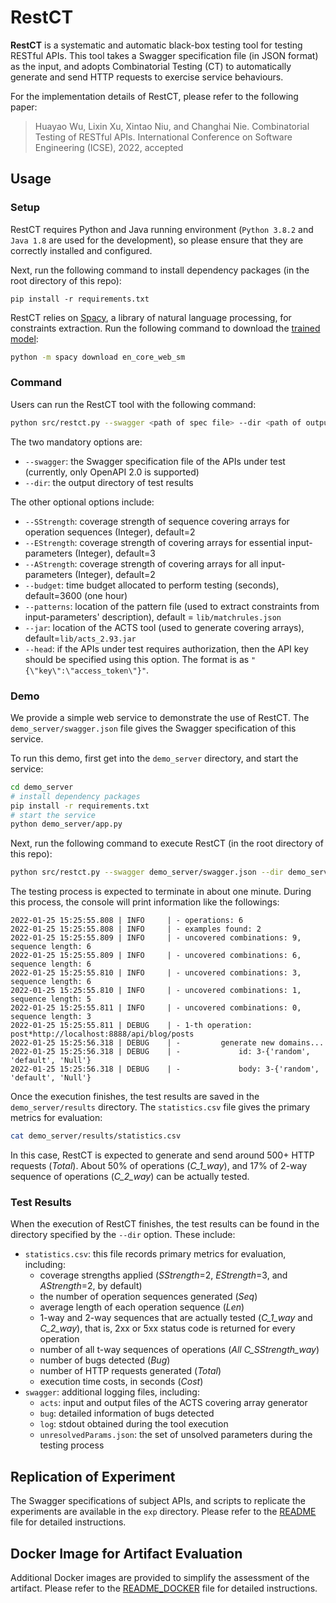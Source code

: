 # RestCT

**RestCT** is a systematic and automatic black-box testing tool for testing RESTful APIs. This tool takes a Swagger specification file (in JSON format) as the input, and adopts Combinatorial Testing (CT) to automatically generate and send HTTP requests to exercise service behaviours.

For the implementation details of RestCT, please refer to the following paper:

> Huayao Wu, Lixin Xu, Xintao Niu, and Changhai Nie. Combinatorial Testing of RESTful APIs. International Conference on Software Engineering (ICSE), 2022, accepted



## Usage

### Setup

RestCT requires Python and Java running environment (`Python 3.8.2` and `Java 1.8` are used for the development), so please ensure that they are correctly installed and configured.

Next, run the following command to install dependency packages (in the root directory of this repo):

```
pip install -r requirements.txt
```

RestCT relies on [Spacy](https://spacy.io), a library of natural language processing, for constraints extraction. Run the following command to download the [trained model](https://spacy.io/models/):

```bash
python -m spacy download en_core_web_sm
```



### Command

Users can run the RestCT tool with the following command:
```bash
python src/restct.py --swagger <path of spec file> --dir <path of output dir>
```
The two mandatory options are:

- `--swagger`: the Swagger specification file of the APIs under test (currently, only OpenAPI 2.0 is supported)
- `--dir`: the output directory of test results

The other optional options include:

- `--SStrength`: coverage strength of sequence covering arrays for operation sequences (Integer), default=2
- `--EStrength`: coverage strength of covering arrays for essential input-parameters (Integer), default=3
- `--AStrength`: coverage strength of covering arrays for all input-parameters (Integer), default=2
- `--budget`: time budget allocated to perform testing (seconds), default=3600 (one hour)
- `--patterns`: location of the pattern file (used to extract constraints from input-parameters' description), default = `lib/matchrules.json`
- `--jar`: location of the ACTS tool (used to generate covering arrays), default=`lib/acts_2.93.jar` 
- `--head`: if the APIs under test requires authorization, then the API key should be specified using this option. The format is as `"{\"key\":\"access_token\"}"`.



### Demo

We provide a simple web service to demonstrate the use of RestCT. The `demo_server/swagger.json` file gives the Swagger specification of this service.

To run this demo, first get into the `demo_server` directory, and start the service:

```bash
cd demo_server
# install dependency packages
pip install -r requirements.txt 
# start the service
python demo_server/app.py
```

Next, run the following command to execute RestCT (in the root directory of this repo):

```bash
python src/restct.py --swagger demo_server/swagger.json --dir demo_server/results
```

The testing process is expected to terminate in about one minute. During this process, the console will print information like the followings:

```
2022-01-25 15:25:55.808 | INFO     | - operations: 6
2022-01-25 15:25:55.808 | INFO     | - examples found: 2
2022-01-25 15:25:55.809 | INFO     | - uncovered combinations: 9, sequence length: 6
2022-01-25 15:25:55.809 | INFO     | - uncovered combinations: 6, sequence length: 6
2022-01-25 15:25:55.810 | INFO     | - uncovered combinations: 3, sequence length: 6
2022-01-25 15:25:55.810 | INFO     | - uncovered combinations: 1, sequence length: 5
2022-01-25 15:25:55.811 | INFO     | - uncovered combinations: 0, sequence length: 3
2022-01-25 15:25:55.811 | DEBUG    | - 1-th operation: post*http://localhost:8888/api/blog/posts
2022-01-25 15:25:56.318 | DEBUG    | -         generate new domains...
2022-01-25 15:25:56.318 | DEBUG    | -             id: 3-{'random', 'default', 'Null'}
2022-01-25 15:25:56.318 | DEBUG    | -             body: 3-{'random', 'default', 'Null'}
```

Once the execution finishes, the test results are saved in the `demo_server/results` directory. The `statistics.csv` file gives the primary metrics for evaluation:

```bash
cat demo_server/results/statistics.csv
```

In this case, RestCT is expected to generate and send around 500+ HTTP requests (*Total*). About 50% of operations (*C_1_way*), and 17% of 2-way sequence of operations (*C_2_way*) can be actually tested.



### Test Results

When the execution of RestCT finishes, the test results can be found in the directory specified by the `--dir` option. These include:

* `statistics.csv`: this file records primary metrics for evaluation, including:
  * coverage strengths applied (*SStrength*=2, *EStrength*=3, and *AStrength*=2, by default)
  * the number of operation sequences generated (*Seq*)
  * average length of each operation sequence (*Len*)
  * 1-way and 2-way sequences that are actually tested (*C_1_way* and *C_2_way*), that is, 2xx or 5xx status code is returned for every operation
  * number of all t-way sequences of operations (*All C_SStrength_way*)
  * number of bugs detected (*Bug*)
  * number of HTTP requests generated (*Total*)
  * execution time costs, in seconds (*Cost*) 
* `swagger`: additional logging files, including:
  * `acts`: input and output files of the ACTS covering array generator
  * `bug`: detailed information of bugs detected
  * `log`: stdout obtained during the tool execution
  * `unresolvedParams.json`: the set of unsolved parameters during the testing process



## Replication of Experiment

The Swagger specifications of subject APIs, and scripts to replicate the experiments are available in the `exp` directory. Please refer to the [README](https://github.com/GIST-NJU/RestCT/blob/main/exp/README.md) file for detailed instructions.



## Docker Image for Artifact Evaluation

Additional Docker images are provided to simplify the assessment of the artifact. Please refer to the [README_DOCKER](https://github.com/GIST-NJU/RestCT/blob/main/README_DOCKER.md) file for detailed instructions.

